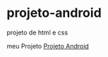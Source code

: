 # projeto-android
projeto de html e css

meu Projeto <a href ="https://ithamarluis.github.io/projeto-android/">Projeto Android</a>